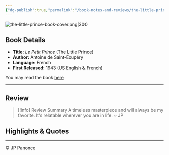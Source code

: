 ```yaml
---
{"dg-publish":true,"permalink":"/book-notes-and-reviews/the-little-prince/","tags":["classics","literature","book"],"created":"2025-02-11T00:01:00"}
---
```




![the-little-prince-book-cover.png|300](/img/user/Resources/the-little-prince-book-cover.png)

## Book Details
 - **Title:** _Le Petit Prince_ (The Little Prince)
 - **Author:** Antoine de Saint-Exupéry
 - **Language:** French
 - **First Released:** 1943 (US English & French)


You may read the book [here](https://blogs.ubc.ca/edcp508/files/2016/02/TheLittlePrince.pdf)

---
## Review

 > [!info] Review Summary
 > A timeless masterpiece and will always be my favorite. It's relatable wherever you are in life.
 > ~ JP


## Highlights & Quotes


---
©️ JP Panonce